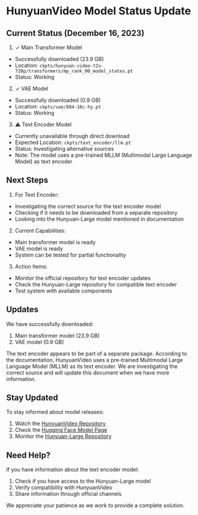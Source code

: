 # HunyuanVideo Model Status Update

## Current Status (December 16, 2023)

1. ✓ Main Transformer Model
- Successfully downloaded (23.9 GB)
- Location: `ckpts/hunyuan-video-t2v-720p/transformers/mp_rank_00_model_states.pt`
- Status: Working

2. ✓ VAE Model
- Successfully downloaded (0.9 GB)
- Location: `ckpts/vae/884-16c-hy.pt`
- Status: Working

3. ⚠️ Text Encoder Model
- Currently unavailable through direct download
- Expected Location: `ckpts/text_encoder/llm.pt`
- Status: Investigating alternative sources
- Note: The model uses a pre-trained MLLM (Multimodal Large Language Model) as text encoder

## Next Steps

1. For Text Encoder:
- Investigating the correct source for the text encoder model
- Checking if it needs to be downloaded from a separate repository
- Looking into the Hunyuan-Large model mentioned in documentation

2. Current Capabilities:
- Main transformer model is ready
- VAE model is ready
- System can be tested for partial functionality

3. Action Items:
- Monitor the official repository for text encoder updates
- Check the Hunyuan-Large repository for compatible text encoder
- Test system with available components

## Updates

We have successfully downloaded:
1. Main transformer model (23.9 GB)
2. VAE model (0.9 GB)

The text encoder appears to be part of a separate package. According to the documentation, HunyuanVideo uses a pre-trained Multimodal Large Language Model (MLLM) as its text encoder. We are investigating the correct source and will update this document when we have more information.

## Stay Updated

To stay informed about model releases:
1. Watch the [HunyuanVideo Repository](https://github.com/Tencent/HunyuanVideo)
2. Check the [Hugging Face Model Page](https://huggingface.co/tencent/HunyuanVideo)
3. Monitor the [Hunyuan-Large Repository](https://github.com/Tencent/Tencent-Hunyuan-Large)

## Need Help?

If you have information about the text encoder model:
1. Check if you have access to the Hunyuan-Large model
2. Verify compatibility with HunyuanVideo
3. Share information through official channels

We appreciate your patience as we work to provide a complete solution.
